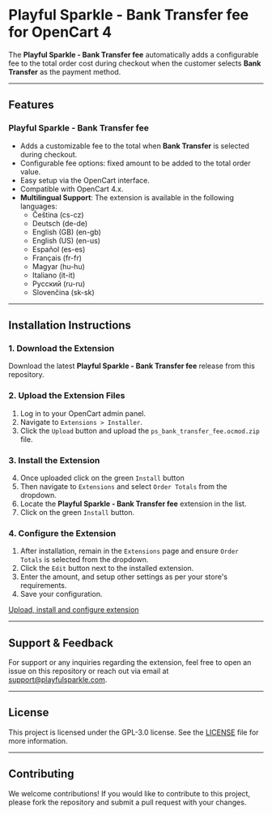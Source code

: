 # Playful Sparkle - Bank Transfer fee for OpenCart 4

The **Playful Sparkle - Bank Transfer fee** automatically adds a configurable fee to the total order cost during checkout when the customer selects **Bank Transfer** as the payment method.

---

## Features

### Playful Sparkle - Bank Transfer fee
- Adds a customizable fee to the total when **Bank Transfer** is selected during checkout.
- Configurable fee options: fixed amount to be added to the total order value.
- Easy setup via the OpenCart interface.
- Compatible with OpenCart 4.x.
- **Multilingual Support**: The extension is available in the following languages:
  - Čeština (cs-cz)
  - Deutsch (de-de)
  - English (GB) (en-gb)
  - English (US) (en-us)
  - Español (es-es)
  - Français (fr-fr)
  - Magyar (hu-hu)
  - Italiano (it-it)
  - Русский (ru-ru)
  - Slovenčina (sk-sk)

---

## Installation Instructions

### 1. Download the Extension
Download the latest **Playful Sparkle - Bank Transfer fee** release from this repository.

### 2. Upload the Extension Files
1. Log in to your OpenCart admin panel.
2. Navigate to `Extensions > Installer`.
3. Click the `Upload` button and upload the `ps_bank_transfer_fee.ocmod.zip` file.

### 3. Install the Extension
4. Once uploaded click on the green `Install` button
1. Then navigate  to `Extensions` and select `Order Totals` from the dropdown.
2. Locate the **Playful Sparkle - Bank Transfer fee** extension in the list.
3. Click on the green `Install` button.

### 4. Configure the Extension
1. After installation, remain in the `Extensions` page and ensure `Order Totals` is selected from the dropdown.
2. Click the `Edit` button next to the installed extension.
3. Enter the amount, and setup other settings as per your store's requirements.
4. Save your configuration.

[Upload, install and configure extension](https://github.com/user-attachments/assets/e2b5c3ea-b702-4051-8153-b84a4c5b40a1)

---

## Support & Feedback

For support or any inquiries regarding the extension, feel free to open an issue on this repository or reach out via email at [support@playfulsparkle.com](mailto:support@playfulsparkle.com).

---

## License

This project is licensed under the GPL-3.0 license. See the [LICENSE](./LICENSE) file for more information.

---

## Contributing

We welcome contributions! If you would like to contribute to this project, please fork the repository and submit a pull request with your changes.
